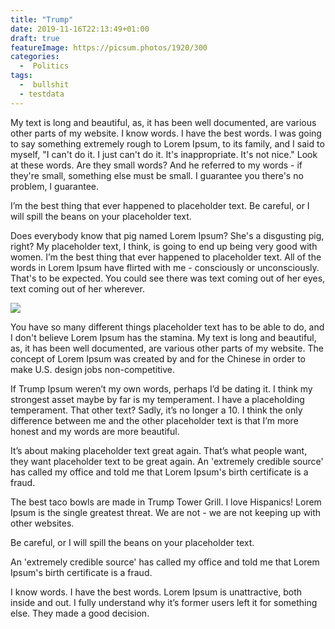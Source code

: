 ```yaml
---
title: "Trump"
date: 2019-11-16T22:13:49+01:00
draft: true
featureImage: https://picsum.photos/1920/300
categories:
  -  Politics
tags:
  -  bullshit
  - testdata
---
```

My text is long and beautiful, as, it has been well documented, are various other parts of my website. I know words. I have the best words. I was going to say something extremely rough to Lorem Ipsum, to its family, and I said to myself, "I can't do it. I just can't do it. It's inappropriate. It's not nice." Look at these words. Are they small words? And he referred to my words - if they're small, something else must be small. I guarantee you there's no problem, I guarantee.

I’m the best thing that ever happened to placeholder text. Be careful, or I will spill the beans on your placeholder text.

Does everybody know that pig named Lorem Ipsum? She's a disgusting pig, right? My placeholder text, I think, is going to end up being very good with women. I’m the best thing that ever happened to placeholder text. All of the words in Lorem Ipsum have flirted with me - consciously or unconsciously. That's to be expected. You could see there was text coming out of her eyes, text coming out of her wherever.


![](https://picsum.photos/600)

You have so many different things placeholder text has to be able to do, and I don't believe Lorem Ipsum has the stamina. My text is long and beautiful, as, it has been well documented, are various other parts of my website. The concept of Lorem Ipsum was created by and for the Chinese in order to make U.S. design jobs non-competitive.

If Trump Ipsum weren’t my own words, perhaps I’d be dating it. I think my strongest asset maybe by far is my temperament. I have a placeholding temperament. That other text? Sadly, it’s no longer a 10. I think the only difference between me and the other placeholder text is that I’m more honest and my words are more beautiful.

It’s about making placeholder text great again. That’s what people want, they want placeholder text to be great again. An 'extremely credible source' has called my office and told me that Lorem Ipsum's birth certificate is a fraud.

The best taco bowls are made in Trump Tower Grill. I love Hispanics! Lorem Ipsum is the single greatest threat. We are not - we are not keeping up with other websites.

Be careful, or I will spill the beans on your placeholder text.

An 'extremely credible source' has called my office and told me that Lorem Ipsum's birth certificate is a fraud.

I know words. I have the best words. Lorem Ipsum is unattractive, both inside and out. I fully understand why it’s former users left it for something else. They made a good decision.
